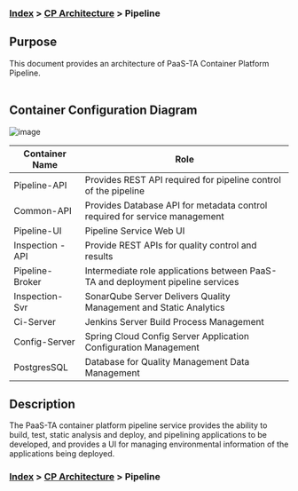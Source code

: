 ### [Index](https://github.com/PaaS-TA/Guide-eng/blob/master/README.md) > [CP Architecture](./README.md) > Pipeline

## Purpose
This document provides an architecture of PaaS-TA Container Platform Pipeline.
<br><br>

## Container Configuration Diagram
![image](https://user-images.githubusercontent.com/80228983/146350860-3722c081-7338-438d-b7ec-1fdac09160c4.png)



| Container Name  | Role |
|-------|-----|
| Pipeline-API | Provides REST API required for pipeline control of the pipeline |
| Common-API | Provides Database API for metadata control required for service management |
| Pipeline-UI | Pipeline Service Web UI |
| Inspection -API | Provide REST APIs for quality control and results |
| Pipeline-Broker | Intermediate role applications between PaaS-TA and deployment pipeline services |
| Inspection-Svr | SonarQube Server Delivers Quality Management and Static Analytics |
| Ci-Server | Jenkins Server Build Process Management |
| Config-Server | Spring Cloud Config Server Application Configuration Management |
| PostgresSQL | Database for Quality Management Data Management |



## Description
The PaaS-TA container platform pipeline service provides the ability to build, test, static analysis and deploy, and pipelining applications to be developed, and provides a UI for managing environmental information of the applications being deployed.   


### [Index](https://github.com/PaaS-TA/Guide/blob/master/README.md) > [CP Architecture](../README.md) > Pipeline
